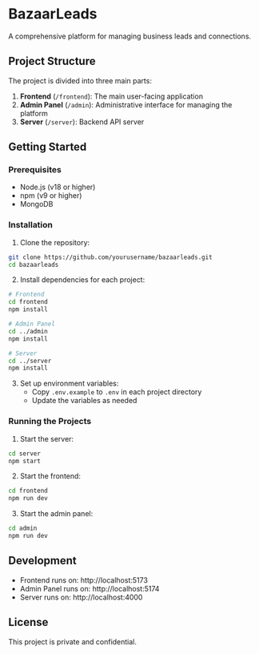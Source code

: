 # BazaarLeads

A comprehensive platform for managing business leads and connections.

## Project Structure

The project is divided into three main parts:

1. **Frontend** (`/frontend`): The main user-facing application
2. **Admin Panel** (`/admin`): Administrative interface for managing the platform
3. **Server** (`/server`): Backend API server

## Getting Started

### Prerequisites

- Node.js (v18 or higher)
- npm (v9 or higher)
- MongoDB

### Installation

1. Clone the repository:
```bash
git clone https://github.com/yourusername/bazaarleads.git
cd bazaarleads
```

2. Install dependencies for each project:
```bash
# Frontend
cd frontend
npm install

# Admin Panel
cd ../admin
npm install

# Server
cd ../server
npm install
```

3. Set up environment variables:
   - Copy `.env.example` to `.env` in each project directory
   - Update the variables as needed

### Running the Projects

1. Start the server:
```bash
cd server
npm start
```

2. Start the frontend:
```bash
cd frontend
npm run dev
```

3. Start the admin panel:
```bash
cd admin
npm run dev
```

## Development

- Frontend runs on: http://localhost:5173
- Admin Panel runs on: http://localhost:5174
- Server runs on: http://localhost:4000

## License

This project is private and confidential. 